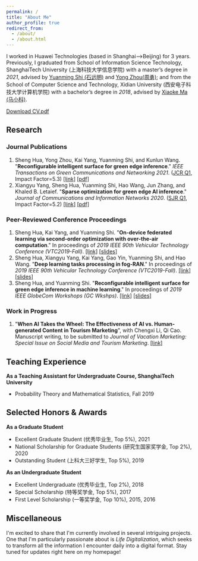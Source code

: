 ```yaml
---
permalink: /
title: "About Me"
author_profile: true
redirect_from: 
  - /about/
  - /about.html
---
```


I worked in Huawei Technologies (based in Shanghai-->Beijing) for 3 years. Previously, I graduated from School of Information Science Technology, ShanghaiTech University (上海科技大学信息学院) with a master’s degree in *2021*, advised by [Yuanming Shi (石远明)](https://faculty.sist.shanghaitech.edu.cn/faculty/shiym/home.html) and [Yong Zhou(周勇)](https://faculty.sist.shanghaitech.edu.cn/faculty/zhouyong/); and from the School of Computer Science and Technology, Xidian University (西安电子科技大学计算机学院) with a bachelor’s degree in *2018*, advised by [Xiaoke Ma (马小科)](https://web.xidian.edu.cn/xkma/).



[Download CV.pdf](http://dreamerhua.github.io/files/CV_huasheng.pdf)


## Research 
### Journal Publications
1. Sheng Hua, Yong Zhou, Kai Yang, Yuanming Shi, and Kunlun Wang. 
"**Reconfigurable intelligent surface for green edge inference**." *IEEE 
Transactions on Green Communications and Networking 2021*. ([JCR Q1](https://wos-journal.info/journalid/15362), Impact Factor=5.3) [[link]](https://ieeexplore.ieee.org/abstract/document/9352968) [[pdf]](http://dreamerhua.github.io/files/TGCN_paper.pdf)
2. Xiangyu Yang, Sheng Hua, Yuanming Shi, Hao Wang, Jun Zhang, and Khaled B. Letaief. "**Sparse optimization for green edge AI inference**." *Journal of Communications and Information Networks 2020*. ([SJR Q1](https://www.scimagojr.com/journalsearch.php?q=21101056433&tip=sid&clean=0), Impact Factor=5.2) [[link]](https://ieeexplore.ieee.org/document/9055106) [[pdf]](http://dreamerhua.github.io/files/JCIN_paper.pdf)

### Peer-Reviewed Conference Proceedings
1. Sheng Hua, Kai Yang, and Yuanming Shi. "**On-device federated learning via second-order optimization with over-the-air computation**." In proceedings of *2019 IEEE 90th Vehicular Technology Conference (VTC2019-Fall)*. [[link]](https://ieeexplore.ieee.org/document/8891310) [[slides]](https://dreamerhua.github.io/files/[VTC19]On-device%20Fed%20Learning%20slides.pdf)
2. Sheng Hua, Xiangyu Yang, Kai Yang, Gao Yin, Yuanming Shi, and Hao Wang. "**Deep learning tasks processing in fog-RAN**." In proceedings of *2019 IEEE 90th Vehicular Technology Conference (VTC2019-Fall)*. [[link]](https://ieeexplore.ieee.org/document/8891505/) [[slides]](https://dreamerhua.github.io/files/[VTC19]Fog-RAN%20slides.pdf)
3. Sheng Hua, and Yuanming Shi. "**Reconfigurable intelligent surface for green edge inference in machine learning**." In proceedings of *2019 IEEE GlobeCom Workshops (GC Wkshps)*. [[link]](https://ieeexplore.ieee.org/document/9024398/) [[slides]](https://dreamerhua.github.io/files/[GlobeCom19]RIS%20for%20Green%20Edge%20Inference%20slides.pdf)

### Work in Progress
1. "**When AI Takes the Wheel: The Effectiveness of AI vs. Human-generated Content in Tourism Marketing**", with Chengxi Li, Qi Cao. Manuscript writing, to be submitted to *Journal of Vacation Marketing: Special Issue on Social Media and Tourism Marketing*. [[link]](https://journals.sagepub.com/page/jvm/call-for-papers)


## Teaching Experience
**As a Teaching Assistant for Undergraduate Course, ShanghaiTech University**
* Probability Theory and Mathematical Statistics, Fall 2019


## Selected Honors & Awards
**As a Graduate Student**
* Excellent Graduate Student (优秀毕业生, Top 5%), 2021
* National Scholarship for Graduate Students (研究生国家奖学金, Top 2%), 2020
* Outstanding Student (上科大三好学生, Top 5%), 2019
 
**As an Undergraduate Student**
* Excellent Undergraduate (优秀毕业生, Top 2%), 2018
* Special Scholarship (特等奖学金, Top 5%), 2017
* First Level Scholarship (一等奖学金, Top 10%), 2015, 2016


## Miscellaneous
I'm excited to share that I'm currently involved in several intriguing projects. One that I'm particularly passionate about is *Life Digitalization*, which seeks to transform all the information I encounter daily into a digital format. Stay tuned for updates right here on my homepage!






